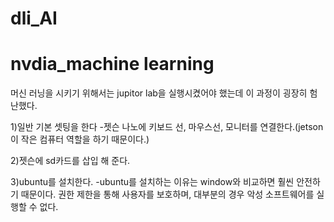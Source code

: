 # dli_AI

# nvdia_machine learning
머신 러닝을 시키기 위해서는 jupitor lab을 실행시켰어야 했는데 이 과정이 굉장히 험난했다.

1)일반 기본 셋팅을 한다
-젯슨 나노에 키보드 선, 마우스선, 모니터를 연결한다.(jetson이 작은 컴퓨터 역할을 하기 때문이다.)

2)젯슨에 sd카드를 삽입 해 준다.

3)ubuntu를 설치한다.
-ubuntu를 설치하는 이유는 window와 비교하면 훨씬 안전하기 때문이다. 권한 제한을 통해 사용자를 보호하며, 대부분의 경우 악성 소프트웨어를 실행할 수 없다. 

